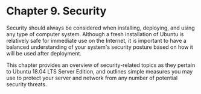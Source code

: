 # Chapter 9. Security

Security should always be considered when installing, deploying, and using any type of computer system. Although a fresh installation of Ubuntu is relatively safe for immediate use on the Internet, it is important to have a balanced understanding of your system's security posture based on how it will be used after deployment.

This chapter provides an overview of security-related topics as they pertain to Ubuntu 18.04 LTS Server Edition, and outlines simple measures you may use to protect your server and network from any number of potential security threats.
